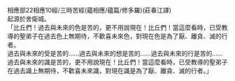 相應部22相應10經/三時苦經(蘊相應/蘊篇/修多羅)(莊春江譯)  
起源於舍衛城。  
「比丘們！過去與未來的色是苦的，更不用說現在！比丘們！當這麼看時，已受教導的聖弟子在過去色上無期待，不歡喜未來色，對現在色是為了厭、離貪、滅的行者。  
過去與未來的受是苦的……過去與未來的想是苦的……過去與未來的行是苦的……過去與未來的識是苦的，更不用說現在！比丘們！當這麼看時，已受教導的聖弟子在過去識上無期待，不歡喜未來識，對現在識是為了厭、離貪、滅的行者。」  
  
  
  
